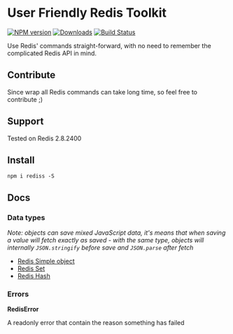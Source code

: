 # **User Friendly Redis Toolkit**

[![NPM version][npm-image]][npm-url] [![Downloads][downloads-image]][npm-url] [![Build Status][travis-image]][travis-url] 
<!--[![Coveralls Status][coveralls-image]][coveralls-url] -->
<!--[![OpenCollective Backers][backer-badge]][backer-url] [![OpenCollective Sponsors][sponsor-badge]][sponsor-url] -->

Use Redis' commands straight-forward, with no need to remember the complicated Redis API in mind.

## Contribute

Since wrap all Redis commands can take long time, so feel free to contribute ;)

## Support

Tested on Redis 2.8.2400

## Install 

`npm i rediss -S`

## Docs 

### **Data types**

_Note: objects can save mixed JavaScript data, it's means that when saving a value will fetch exactly as saved - with the same type, 
objects will internally `JSON.stringify` before save and `JSON.parse` after fetch_

* [Redis Simple object](docs/redisSimpleObject.md)
* [Redis Set](docs/redisSet.md)
* [Redis Hash](docs/redisHash.md)

### **Errors**

**RedisError**

A readonly error that contain the reason something has failed

[downloads-image]: https://img.shields.io/npm/dm/rediss.svg
[npm-url]: https://www.npmjs.com/package/rediss
[npm-image]: https://img.shields.io/npm/v/rediss.svg

[travis-url]: https://travis-ci.org/shlomisas/rediss
[travis-image]: https://img.shields.io/travis/shlomisas/rediss/master.svg